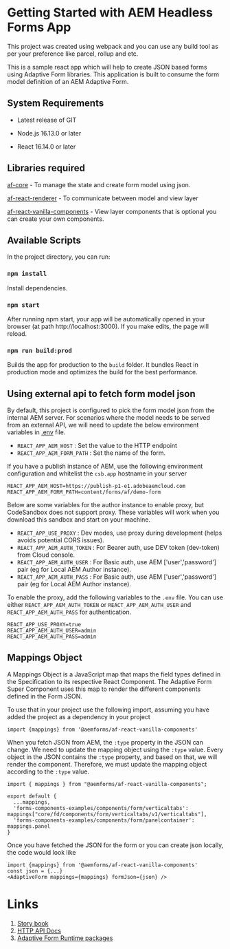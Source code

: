 # Getting Started with AEM Headless Forms App

This project was created using webpack and you can use any build tool as per your preference like parcel, rollup and etc.

This is a sample react app which will help to create JSON based forms using Adaptive Form libraries. This application is built to consume the form model definition of an AEM Adaptive Form.

## System Requirements

* Latest release of GIT

* Node.js 16.13.0 or later

* React 16.14.0 or later

## Libraries required
[af-core](https://www.npmjs.com/package/@aemforms/af-core) - To manage the state and create form model using json.

[af-react-renderer](https://www.npmjs.com/package/@aemforms/af-react-renderer) - To communicate between model and view layer

[af-react-vanilla-components](https://www.npmjs.com/package/@aemforms/af-react-vanilla-components) - View layer components that is optional you can create your own components.

## Available Scripts

In the project directory, you can run:

### `npm install`

Install dependencies.

### `npm start`

After running npm start, your app will be automatically opened in your browser (at path http://localhost:3000). If you make edits, the page will reload.


### `npm run build:prod`

Builds the app for production to the `build` folder. It bundles React in production mode and optimizes the build for the best performance.

## Using external api to fetch form model json
By default, this project is configured to pick the form model json from the internal AEM server. For scenarios where the model needs to be served from an external API, we will need to update the below environment variables in [.env](./.env) file.
* `REACT_APP_AEM_HOST` : Set the value to the HTTP endpoint
* `REACT_APP_AEM_FORM_PATH` : Set the name of the form.

If you have a publish instance of AEM, use the following environment configuration and whitelist the `csb.app` hostname in your server
```
REACT_APP_AEM_HOST=https://publish-p1-e1.adobeaemcloud.com
REACT_APP_AEM_FORM_PATH=content/forms/af/demo-form
```

Below are some variables for the author instance to enable proxy, but CodeSandbox does not support proxy. These variables will work when you download this sandbox and start on your machine.
* `REACT_APP_USE_PROXY` : Dev modes, use proxy during development (helps avoids potential CORS issues).
* `REACT_APP_AEM_AUTH_TOKEN` : For Bearer auth, use DEV token (dev-token) from Cloud console.
* `REACT_APP_AEM_AUTH_USER` :  For Basic auth, use AEM ['user','password'] pair (eg for Local AEM Author instance).
* `REACT_APP_AEM_AUTH_PASS` : For Basic auth, use AEM ['user','password'] pair (eg for Local AEM Author instance).

To enable the proxy, add the following variables to the `.env` file. You can use either `REACT_APP_AEM_AUTH_TOKEN` or `REACT_APP_AEM_AUTH_USER` and `REACT_APP_AEM_AUTH_PASS` for authentication.
```
REACT_APP_USE_PROXY=true
REACT_APP_AEM_AUTH_USER=admin
REACT_APP_AEM_AUTH_PASS=admin
```

## Mappings Object

A Mappings Object is a JavaScript map that maps the field types defined in the Specification to its respective React Component. The Adaptive Form Super Component uses this map to render the different components defined in the Form JSON.

To use that in your project use the following import, assuming you have added the project as a dependency in your project
```
import {mappings} from '@aemforms/af-react-vanilla-components'
```

When you fetch JSON from AEM, the `:type` property in the JSON can change. We need to update the mapping object using the `:type` value. Every object in the JSON contains the `:type` property, and based on that, we will render the component. Therefore, we must update the mapping object according to the `:type` value.
```
import { mappings } from "@aemforms/af-react-vanilla-components";

export default {
  ...mappings,
  'forms-components-examples/components/form/verticaltabs': mappings["core/fd/components/form/verticaltabs/v1/verticaltabs"],
  'forms-components-examples/components/form/panelcontainer': mappings.panel
}
```

Once you have fetched the JSON for the form or you can create json locally, the code would look like
```
import {mappings} from '@aemforms/af-react-vanilla-components'
const json = {...}
<AdaptiveForm mappings={mappings} formJson={json} />
```

# Links
1. [Story book](https://opensource.adobe.com/aem-forms-af-runtime/storybook)
2. [HTTP API Docs](https://opensource.adobe.com/aem-forms-af-runtime/api)
3. [Adaptive Form Runtime packages](https://www.npmjs.com/org/aemforms)
